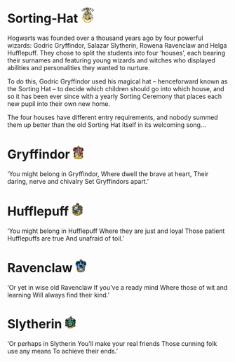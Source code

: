 # Sorting-Hat <img src="https://github.com/Samarth-Khatri/Sorting-Hat/blob/main/images/Hog.png" width="30px">
Hogwarts was founded over a thousand years ago by four powerful wizards: Godric Gryffindor, Salazar Slytherin, Rowena Ravenclaw and Helga Hufflepuff. They chose to split the students into four ‘houses’, each bearing their surnames and featuring young wizards and witches who displayed abilities and personalities they wanted to nurture.

To do this, Godric Gryffindor used his magical hat – henceforward known as the Sorting Hat – to decide which children should go into which house, and so it has been ever since with a yearly Sorting Ceremony that places each new pupil into their own new home.

The four houses have different entry requirements, and nobody summed them up better than the old Sorting Hat itself in its welcoming song...

# Gryffindor <img src="https://github.com/Samarth-Khatri/Sorting-Hat/blob/main/images/G.png" width="25px">
‘You might belong in Gryffindor,
Where dwell the brave at heart,
Their daring, nerve and chivalry
Set Gryffindors apart.’

# Hufflepuff <img src="https://github.com/Samarth-Khatri/Sorting-Hat/blob/main/images/H.png" width="25px">
‘You might belong in Hufflepuff
Where they are just and loyal
Those patient Hufflepuffs are true
And unafraid of toil.’

# Ravenclaw <img src="https://github.com/Samarth-Khatri/Sorting-Hat/blob/main/images/R.png" width="25px">
‘Or yet in wise old Ravenclaw
If you’ve a ready mind
Where those of wit and learning
Will always find their kind.’

# Slytherin <img src="https://github.com/Samarth-Khatri/Sorting-Hat/blob/main/images/S.png" width="25px">
‘Or perhaps in Slytherin
You’ll make your real friends
Those cunning folk use any means
To achieve their ends.’
